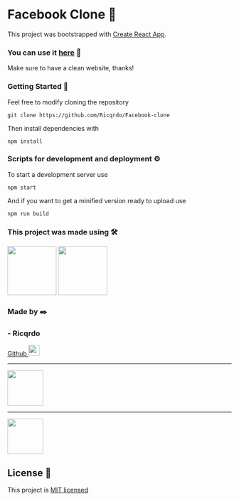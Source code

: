 # Facebook Clone 🤳

This project was bootstrapped with [Create React App](https://github.com/facebook/create-react-app).

### You can use it [here](https://facebook-clone-382ad.web.app/) 🔗

Make sure to have a clean website, thanks!

### Getting Started 🚀

<!-- prettier-ignore -->
  Feel free to modify cloning the repository

<!-- prettier-ignore -->
  ` git clone https://github.com/Ricqrdo/Facebook-clone `

<!-- prettier-ignore -->
  Then install dependencies with

<!-- prettier-ignore -->
  ` npm install `

<!-- prettier-ignore -->
### Scripts for development and deployment ⚙️

<!-- prettier-ignore -->
  To start a development server use

<!-- prettier-ignore -->
  ` npm start `

<!-- prettier-ignore -->
  And if you want to get a minified version ready to upload use

<!-- prettier-ignore -->
  ` npm run build `

<!-- prettier-ignore -->
### This project was made using 🛠️

<!-- prettier-ignore -->
  <a href='https://github.com/facebook/react'><img src='./src/images/react-brand.png' width='110px'></a>
  <a href='https://github.com/mui-org/material-ui'><img src='https://upload.wikimedia.org/wikipedia/commons/d/dc/Logo_material_design.svg' width='110px'></a>

<!-- prettier-ignore -->
### Made by ✒️

<!-- prettier-ignore -->
  ### - Ricqrdo

<!-- prettier-ignore -->
  <a href='https://github.com/Ricqrdo'>Github <img src='https://upload.wikimedia.org/wikipedia/commons/9/91/Octicons-mark-github.svg' width='25px'></a>

<!-- prettier-ignore -->
  ---

<!-- prettier-ignore -->
  <a href='https://www.linkedin.com/in/ricqrdo/'><img src='https://upload.wikimedia.org/wikipedia/commons/0/01/LinkedIn_Logo.svg' width='80px'></a>

<!-- prettier-ignore -->
  ---

<!-- prettier-ignore -->
  <a href='https://twitter.com/Ricqrdo__'><img src='https://upload.wikimedia.org/wikipedia/commons/5/51/Twitter_logo.svg' width='80px'></a>

## License 📜

<!-- prettier-ignore -->
  This project is [MIT licensed](https://github.com/facebook/react/blob/master/LICENSE)
